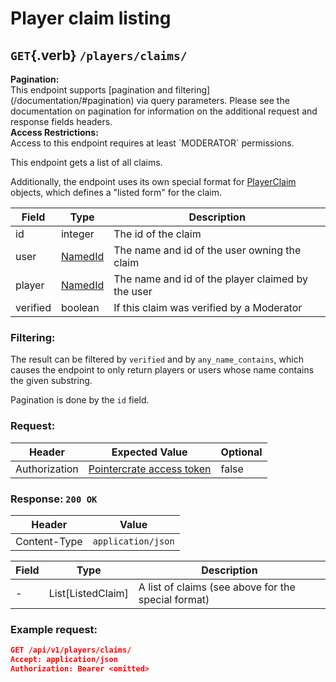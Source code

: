 <div class='panel fade js-scroll-anim' data-anim='fade'>

# Player claim listing

## `GET`{.verb} `/players/claims/`

<div class='info-green'>
<b>Pagination:</b><br>
This endpoint supports [pagination and filtering](/documentation/#pagination) via query parameters. Please see the documentation on pagination for information
on the additional request and response fields headers.
</div>

<div class='info-yellow'>
<b>Access Restrictions:</b><br>
Access to this endpoint requires at least `MODERATOR` permissions.
</div>

This endpoint gets a list of all claims.

Additionally, the endpoint uses its own special format for [PlayerClaim](/documentation/objects#player-claim) objects, which defines a "listed form" for the claim.

| Field    | Type                 | Description                                       |
| -------- | -------------------- | ------------------------------------------------- |
| id       | integer              | The id of the claim                               |
| user     | [NamedId](#named-id) | The name and id of the user owning the claim      |
| player   | [NamedId](#named-id) | The name and id of the player claimed by the user |
| verified | boolean              | If this claim was verified by a Moderator         |

### Filtering:

The result can be filtered by `verified` and by `any_name_contains`, which causes the endpoint to only return players or users whose name contains the given substring.

Pagination is done by the `id` field.

### Request:

| Header        | Expected Value                                             | Optional |
| ------------- | ---------------------------------------------------------- | -------- |
| Authorization | [Pointercrate access token](/documentation/#access-tokens) | false    |

### Response: `200 OK`

| Header       | Value              |
| ------------ | ------------------ |
| Content-Type | `application/json` |

| Field | Type               | Description                                          |
| ----- | ------------------ | ---------------------------------------------------- |
| -     | List[ListedClaim] | A list of claims (see above for the special format) |

### Example request:

```json
GET /api/v1/players/claims/
Accept: application/json
Authorization: Bearer <omitted>
```

</div>
